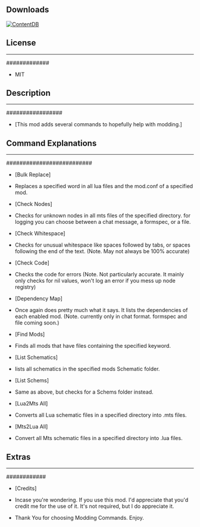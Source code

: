 ## Downloads
[![ContentDB](https://content.minetest.net/packages/DragonWrangler/modding_commands/shields/downloads/)](https://content.minetest.net/packages/DragonWrangler/modding_commands/)

## License ##
-------------
#############

 - MIT
 
## Description ##
-----------------
#################

 - [This mod adds several commands to hopefully help with modding.]
 
## Command Explanations ##
--------------------------
##########################

 - [Bulk Replace]
 - Replaces a specified word in all lua files and the mod.conf of a specified mod.
 
 - [Check Nodes]
 - Checks for unknown nodes in all mts files of the specified directory. for logging you can choose between a chat message, a formspec, or a file.
 
 - [Check Whitespace]
 - Checks for unusual whitespace like spaces followed by tabs, or spaces following the end of the text. (Note. May not always be 100% accurate)
 
 - [Check Code]
 - Checks the code for errors (Note. Not particularly accurate. It mainly only checks for nil values, won't log an error if you mess up node registry)
 
 - [Dependency Map]
 - Once again does pretty much what it says. It lists the dependencies of each enabled mod. (Note. currently only in chat format. formspec and file coming soon.)
 
 - [Find Mods]
 - Finds all mods that have files containing the specified keyword.
 
 - [List Schematics]
 - lists all schematics in the specified mods Schematic folder.
 
 - [List Schems]
 - Same as above, but checks for a Schems folder instead.
 
 - [Lua2Mts All]
 - Converts all Lua schematic files in a specified directory into .mts files.
 
 - [Mts2Lua All]
 - Convert all Mts schematic files in a specified directory into .lua files.
 
## Extras ##
------------
############
 
 - [Credits]
 - Incase you're wondering. If you use this mod. I'd appreciate that you'd credit me for the use of it. It's not required, but I do appreciate it.
 
 
 - Thank You for choosing Modding Commands. Enjoy.
 
 
